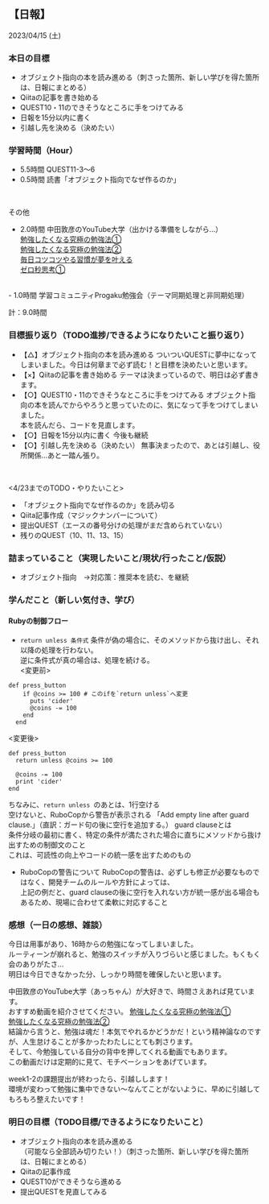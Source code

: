 ## 【日報】
2023/04/15 (土)
<br>

### 本日の目標
- オブジェクト指向の本を読み進める（刺さった箇所、新しい学びを得た箇所は、日報にまとめる）
- Qiitaの記事を書き始める
- QUEST10・11のできそうなところに手をつけてみる
- 日報を15分以内に書く
- 引越し先を決める（決めたい）

### 学習時間（Hour）
- 5.5時間 QUEST11-3〜6
- 0.5時間 読書「オブジェクト指向でなぜ作るのか」
<br>

その他
- 2.0時間 中田敦彦のYouTube大学（出かける準備をしながら…）  
[勉強したくなる究極の勉強法①](https://www.youtube.com/watch?v=Uir0ZI60EzI&t=556s)  
[勉強したくなる究極の勉強法②](https://www.youtube.com/watch?v=HdZCbqKskW4)  
[毎日コツコツやる習慣が夢を叶える](https://www.youtube.com/watch?v=pWrBHcQ7YlE)  
[ゼロ秒思考①](https://www.youtube.com/watch?v=qyI8Fx-sgW8)  
<br>
- 1.0時間 学習コミュニティProgaku勉強会（テーマ同期処理と非同期処理）

計：9.0時間

### 目標振り返り（TODO進捗/できるようになりたいこと振り返り）
- 【△】オブジェクト指向の本を読み進める
ついついQUESTに夢中になってしまいました。今日は何章まで必ず読む！と目標を決めたいと思います。
- 【×】Qiitaの記事を書き始める
テーマは決まっているので、明日は必ず書きます。
- 【○】QUEST10・11のできそうなところに手をつけてみる
オブジェクト指向の本を読んでからやろうと思っていたのに、気になって手をつけてしまいました。  
本を読んだら、コードを見直します。
- 【○】日報を15分以内に書く
今後も継続
- 【○】引越し先を決める（決めたい）
無事決まったので、あとは引越し、役所関係…あと一踏ん張り。
<br>

<4/23までのTODO・やりたいこと>  
- 「オブジェクト指向でなぜ作るのか」を読み切る
- Qiita記事作成（マジックナンバーについて）
- 提出QUEST（エースの番号分けの処理がまだ含められていない）
- 残りのQUEST（10、11、13、15）

### 詰まっていること（実現したいこと/現状/行ったこと/仮説）
- オブジェクト指向　→対応策：推奨本を読む、を継続

### 学んだこと（新しい気付き、学び）

#### Rubyの制御フロー
- `return unless 条件式`
条件が偽の場合に、そのメソッドから抜け出し、それ以降の処理を行わない。  
逆に条件式が真の場合は、処理を続ける。  
<変更前>
```
def press_button
    if @coins >= 100 # このifを`return unless`へ変更
      puts 'cider'
      @coins -= 100
    end
  end
```
<変更後>
```
def press_button
  return unless @coins >= 100

  @coins -= 100
  print 'cider'
end
```
ちなみに、`return unless `のあとは、1行空ける  
空けないと、RuboCopから警告が表示される
「Add empty line after guard clause.」（直訳：ガード句の後に空行を追加する。）
guard clauseとは  
条件分岐の最初に書く、特定の条件が満たされた場合に直ちにメソッドから抜け出すための制御文のこと  
これは、可読性の向上やコードの統一感を出すためのもの  

- RuboCopの警告について
RuboCopの警告は、必ずしも修正が必要なものではなく、開発チームのルールや方針によっては、  
上記の例だと、guard clauseの後に空行を入れない方が統一感が出る場合もあるため、現場に合わせて柔軟に対応すること  

### 感想（一日の感想、雑談）
今日は用事があり、16時からの勉強になってしまいました。  
ルーティーンが崩れると、勉強のスイッチが入りづらいと感じました。もくもく会のありがたさ…  
明日は今日できなかった分、しっかり時間を確保したいと思います。  

中田敦彦のYouTube大学（あっちゃん）が大好きで、時間さえあれば見ています。  
おすすめ動画を紹介させてください。
[勉強したくなる究極の勉強法①](https://www.youtube.com/watch?v=Uir0ZI60EzI&t=556s)  
[勉強したくなる究極の勉強法②](https://www.youtube.com/watch?v=HdZCbqKskW4)  
結論から言うと、勉強は魂だ！本気でやれるかどうかだ！という精神論なのですが、人生怠けることが多かったわたしにとても刺さります。  
そして、今勉強している自分の背中を押してくれる動画でもあります。  
この動画だけは定期的に見て、モチベーションをあげています。  

week1-2の課題提出が終わったら、引越しします！  
環境が変わって勉強に集中できない〜なんてことがないように、早めに引越してもろもろ整えたいです！

### 明日の目標（TODO目標/できるようになりたいこと）
- オブジェクト指向の本を読み進める  
（可能なら全部読み切りたい！）（刺さった箇所、新しい学びを得た箇所は、日報にまとめる）
- Qiitaの記事作成
- QUEST10ができそうなら進める
- 提出QUESTを見直してみる
